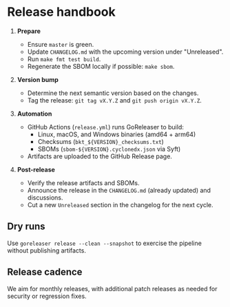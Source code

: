# Release handbook

1. **Prepare**
   - Ensure `master` is green.
   - Update `CHANGELOG.md` with the upcoming version under "Unreleased".
   - Run `make fmt test build`.
   - Regenerate the SBOM locally if possible: `make sbom`.

2. **Version bump**
   - Determine the next semantic version based on the changes.
   - Tag the release: `git tag vX.Y.Z` and `git push origin vX.Y.Z`.

3. **Automation**
   - GitHub Actions (`release.yml`) runs GoReleaser to build:
     - Linux, macOS, and Windows binaries (amd64 + arm64)
     - Checksums (`bkt_${VERSION}_checksums.txt`)
     - SBOMs (`sbom-${VERSION}.cyclonedx.json` via Syft)
   - Artifacts are uploaded to the GitHub Release page.

4. **Post-release**
   - Verify the release artifacts and SBOMs.
   - Announce the release in the `CHANGELOG.md` (already updated) and discussions.
   - Cut a new `Unreleased` section in the changelog for the next cycle.

## Dry runs

Use `goreleaser release --clean --snapshot` to exercise the pipeline without
publishing artifacts.

## Release cadence

We aim for monthly releases, with additional patch releases as needed for
security or regression fixes.
